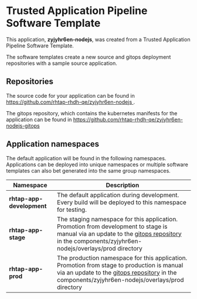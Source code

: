 # Trusted Application Pipeline Software Template

This application, **zyjyhr6en-nodejs**, was created from a Trusted Application Pipeline Software Template.

The software templates create a new source and gitops deployment repositories with a sample source application. 

## Repositories

The source code for your application can be found in [https://github.com/rhtap-rhdh-qe/zyjyhr6en-nodejs ](https://github.com/rhtap-rhdh-qe/zyjyhr6en-nodejs ).
 
The gitops repository, which contains the kubernetes manifests for the application can be found in 
[https://github.com/rhtap-rhdh-qe/zyjyhr6en-nodejs-gitops ](https://github.com/rhtap-rhdh-qe/zyjyhr6en-nodejs-gitops ) 

## Application namespaces 

The default application will be found in the following namespaces. Applications can be deployed into unique namespaces or multiple software templates can also bet generated into the same group namespaces.  

|  Namespace   |  Description   |  
| -------- | -------- |   
| **rhtap-app-development** | The default application during development. Every build will be deployed to this namespace for testing. | 
| **rhtap-app-stage** | The staging namespace for this application. Promotion from development to stage is manual via an update to the [gitops repository](https://github.com/rhtap-rhdh-qe/zyjyhr6en-nodejs-gitops ) in the components/zyjyhr6en-nodejs/overlays/prod directory |  
| **rhtap-app-prod** | The production namespace for this application. Promotion from stage to production is manual via an update to the [gitops repository](https://github.com/rhtap-rhdh-qe/zyjyhr6en-nodejs-gitops ) in the components/zyjyhr6en-nodejs/overlays/prod directory | 
